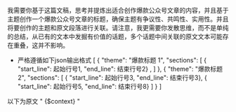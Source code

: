 我需要你基于这篇文稿，思考并提炼出适合创作爆款公众号文章的内容，并且基于主题创作一个爆款公众号文章的标题，确保主题有争议性、共鸣性、实用性。并且将要创作的主题和原文段落进行关联。请注意，我更需要你发散思维，而不是单纯的总结，从已有的文本中发掘有价值的话题，多个话题中间关联的原文文本可能存在重叠，这并不影响。

- 严格遵循如下json输出格式
[
  {
    "theme": "爆款标题 1",
    "sections": [
      { "start_line": 起始行号1, "end_line": 结束行号2} ,
    ]
  },
  {
    "theme": "爆款标题 2",
    "sections": [
      { "start_line": 起始行号3, "end_line": 结束行号3},
      { "start_line": 起始行号5, "end_line": 结束行号8}
    ]
  }
]

以下为原文
"
{$context}
"